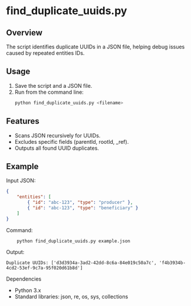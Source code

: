 # find_duplicate_uuids.py

## Overview
The script identifies duplicate UUIDs in a JSON file, helping debug issues caused by repeated entities IDs.

## Usage
1. Save the script and a JSON file.
2. Run from the command line:
   ```bash
   python find_duplicate_uuids.py <filename>
## Features
- Scans JSON recursively for UUIDs.
- Excludes specific fields (parentId, rootId, _ref).
- Outputs all found UUID duplicates.
## Example
Input JSON:
```json
{
    "entities": [
        { "id": "abc-123", "type": "producer" },
        { "id": "abc-123", "type": "beneficiary" }
    ]
}
```
Command:
```bash
    python find_duplicate_uuids.py example.json
```
Output:
```
Duplicate UUIDs: ['d3d3934a-3ad2-42dd-8c6a-84e019c50a7c', 'f4b3934b-4cd2-53ef-9c7a-95f020d61b8d']
```
Dependencies
- Python 3.x
- Standard libraries: json, re, os, sys, collections